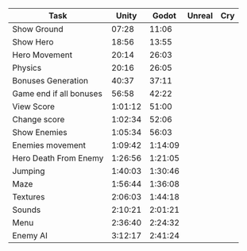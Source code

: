 | Task                   | Unity   | Godot   | Unreal  | Cry      |
|------------------------|---------|---------|---------|----------|
| Show Ground            | 07:28   |  11:06  |         |          |
| Show Hero              | 18:56   |  13:55  |         |          |
| Hero Movement          | 20:14   |  26:03  |         |          |
| Physics                | 20:16   |  26:05  |         |          | 
| Bonuses Generation     | 40:37   |  37:11  |         |          |
| Game end if all bonuses| 56:58   |  42:22  |         |          |
| View Score             | 1:01:12 |  51:00  |         |          |
| Change score           | 1:02:34 |  52:06  |         |          |
| Show Enemies           | 1:05:34 |  56:03  |         |          |
| Enemies movement       | 1:09:42 | 1:14:09 |         |          |
| Hero Death From Enemy  | 1:26:56 | 1:21:05 |         |          |
| Jumping                | 1:40:03 | 1:30:46 |         |          |
| Maze                   | 1:56:44 | 1:36:08 |         |          |
| Textures               | 2:06:03 | 1:44:18 |         |          |
| Sounds                 | 2:10:21 | 2:01:21 |         |          |
| Menu                   | 2:36:40 | 2:24:32 |         |          |
| Enemy AI               | 3:12:17 | 2:41:24 |         |          |